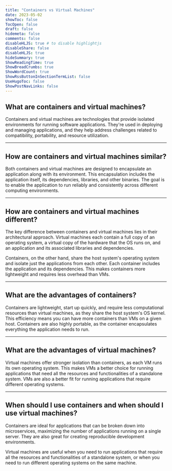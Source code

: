 ```yaml
---
title: "Containers vs Virtual Machines"
date: 2023-05-02
showToc: false
TocOpen: false
draft: false
hidemeta: false
comments: false
disableHLJS: true # to disable highlightjs
disableShare: false
disableHLJS: true
hideSummary: true
ShowReadingTime: true
ShowBreadCrumbs: true
ShowWordCount: true
ShowRssButtonInSectionTermList: false
UseHugoToc: false
ShowPostNavLinks: false
---
```





## What are containers and virtual machines?

Containers and virtual machines are technologies that provide isolated environments for running software applications. They're used in deploying and managing applications, and they help address challenges related to compatibility, portability, and resource utilization.

---

## How are containers and virtual machines similar?

Both containers and virtual machines are designed to encapsulate an application along with its environment. This encapsulation includes the application itself, its dependencies, libraries, and other binaries. The goal is to enable the application to run reliably and consistently across different computing environments.

---

## How are containers and virtual machines different?

The key difference between containers and virtual machines lies in their architectural approach. Virtual machines each contain a full copy of an operating system, a virtual copy of the hardware that the OS runs on, and an application and its associated libraries and dependencies. 

Containers, on the other hand, share the host system's operating system and isolate just the applications from each other. Each container includes the application and its dependencies. This makes containers more lightweight and requires less overhead than VMs.

---

## What are the advantages of containers?

Containers are lightweight, start up quickly, and require less computational resources than virtual machines, as they share the host system's OS kernel. This efficiency means you can have more containers than VMs on a given host. Containers are also highly portable, as the container encapsulates everything the application needs to run.

---

## What are the advantages of virtual machines?

Virtual machines offer stronger isolation than containers, as each VM runs its own operating system. This makes VMs a better choice for running applications that need all the resources and functionalities of a standalone system. VMs are also a better fit for running applications that require different operating systems.

---

## When should I use containers and when should I use virtual machines?

Containers are ideal for applications that can be broken down into microservices, maximizing the number of applications running on a single server. They are also great for creating reproducible development environments.

Virtual machines are useful when you need to run applications that require all the resources and functionalities of a standalone system, or when you need to run different operating systems on the same machine.